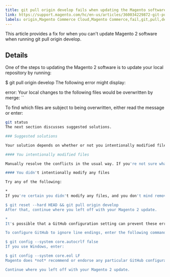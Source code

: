 ```yaml
---
title: git pull origin develop fails when updating the Magento software
link: https://support.magento.com/hc/en-us/articles/360034229872-git-pull-origin-develop-fails-when-updating-the-Magento-software
labels: origin,Magento Commerce Cloud,Magento Commerce,fail,git,pull,develop,github,2.x.x,how to
---
```


This article provides a fix for when you can't update Magento 2 software when running git pull origin develop.

## Details

One of the steps to updating the Magento 2 software is to update your local repository by running:

$ git pull origin develop
The following error might display:

error: Your local changes to the following files would be overwritten by merge:
<list of files>
``

To find which files are subject to being overwritten, either read the message or enter:

```bash
git status
The next section discusses suggested solutions.

### Suggested solutions

Your solution depends on whether or not you intentionally modified files in the Magento 2 file system. See one of the following sections for more information.

#### You intentionally modified files

Manually resolve the conflicts in the usual way. If you're not sure what to do, consult [GitHub help](https://help.github.com/).

#### You didn't intentionally modify any files

Try any of the following:

* 
If you're certain you didn't modify any files, and you don't mind removing or overwriting the changes in the Magento file system, enter:

$ git reset --hard HEAD && git pull origin develop
After that, continue where you left off with your Magento 2 update.

* 
It's possible that a GitHub configuration setting can prevent these errors in the future. By default, GitHub stores content using the operating system-default line ending characters. If you're using Linux but another collaborator committed a change using Windows, GitHub converts the Windows line endings to Linux when you clone or pull. This gives the appearance of a change to files when in fact, no change was made.

To configure GitHub to ignore line endings, enter the following command in your Git client:

$ git config --system core.autocrlf false
If you use Windows, enter:

$ git config --system core.eol LF
Magento does *not* recommend or endorse any particular GitHub configuration settings. The preceding are suggestions only. For more information, consult the [GitHub help](https://help.github.com/).

Continue where you left off with your Magento 2 update.

